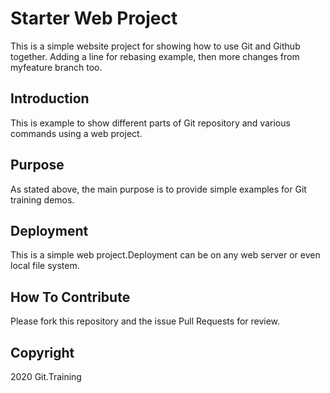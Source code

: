 # Starter Web Project

This is a simple website project for 
showing how to use Git and Github together. Adding a line for rebasing example, then more changes from myfeature branch too.

## Introduction

This is example to show different parts of Git 
repository and various commands using a web project.

## Purpose

As stated above, the main purpose is to provide 
simple examples for Git training demos.

## Deployment

This is a simple web project.Deployment can be on 
any web server or even local file system.  

## How To Contribute

Please fork this repository and the issue Pull Requests for review.

## Copyright

2020 Git.Training
